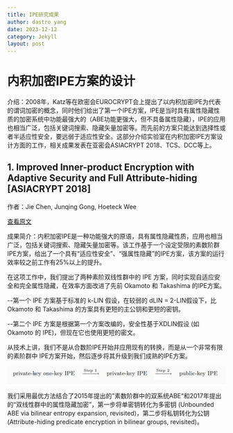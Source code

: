```yaml
---
title: IPE研究成果
author: dastro yang
date: 2023-12-12
category: Jekyll
layout: post
---
```


# 内积加密IPE方案的设计

介绍：2008年，Katz等在欧密会EUROCRYPT会上提出了以内积加密IPE为代表的谓词加密的概念，同时他们给出了第一个IPE方案，IPE是当时具有属性隐藏性质的加密系统中功能最强大的（ABE功能更强大，但不具备属性隐藏），IPE的应用也相当广泛，包括关键词搜索、隐藏矢量加密等。而先前的方案只能达到选择性或者半适应性安全，要远弱于适应性安全。这部分介绍实验室在内积加密IPE方案设计方面的工作，相关成果发表在亚密会ASIACRYPT 2018、TCS、DCC等上。

## 1. Improved Inner-product Encryption with Adaptive Security and Full Attribute-hiding [ASIACRYPT 2018]

作者：Jie Chen, Junqing Gong, Hoeteck Wee

[查看原文](https://link.springer.com/chapter/10.1007/978-3-030-03329-3_23)

成果简介：内积加密IPE是一种功能强大的原语，具有属性隐藏性质，应用也相当广泛，包括关键词搜索、隐藏矢量加密等。该工作基于一个设定受限的素数阶群IPE方案，给出了一个具有“适应性安全”、“强属性隐藏”的IPE方案，该方案的运行效率较之前工作有25%以上的提升。

在这项工作中，我们提出了两种素阶双线性群中的 IPE 方案，同时实现自适应安全和完全属性隐藏，在效率方面改进了先前 Okamoto 和 Takashima 的IPE方案。

--第一个 IPE 方案基于标准的 k-LIN 假设，在较弱的 dLIN = 2-LIN假设下，比 Okamoto 和 Takashima 的方案具有更短的主公钥和更短的密钥。

--第二个 IPE 方案是根据第一个方案改编的，安全性基于XDLIN假设 (如 Okamoto 的 IPE)，但现在它也使用更短的密文。

从技术上讲，我们不是从合数阶IPE开始并应用现有的转换，而是从一个非常有限的素阶群中 IPE方案开始，然后逐步将其升级到我们成熟的IPE方案。

<img src="../assets/ipe1.png">

我们采用最优方法结合了2015年提出的”素数阶群中的双系统ABE“和2017年提出的“双线性群中的属性隐藏加密”，第一步将单密钥转化为多密钥 (Unbounded ABE via bilinear entropy expansion, revisited)，第二步将私钥转化为公钥 (Attribute-hiding predicate encryption in bilinear groups, revisited)。